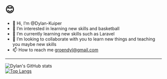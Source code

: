 # 😊

- 👋 Hi, I’m @Dylan-Kuiper
- 👀 I’m interested in learning new skills and basketball
- 🌱 I’m currently learning new skills such as Laravel
- 💞️ I’m looking to collaborate with you to learn new things and teaching you maybe new skills
- 📫 How to reach me groendyl@gmail.com
***
![Dylan's GitHub stats](https://github-readme-stats.vercel.app/api?username=Dylan-Kuiper&show_icons=true&theme=dark)<br />
[![Top Langs](https://github-readme-stats.vercel.app/api/top-langs/?username=Dylan-Kuiper&layout=compact&theme=dark)](https://github.com/anuraghazra/github-readme-stats)
